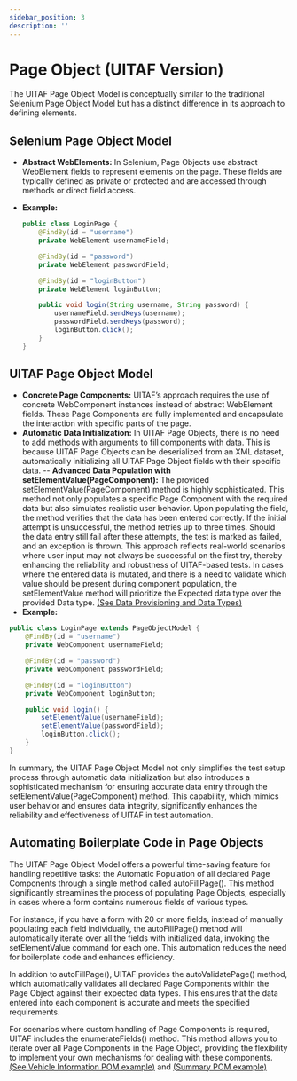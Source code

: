 ```yaml
---
sidebar_position: 3
description: ''
---
```


# Page Object (UITAF Version)

The UITAF Page Object Model is conceptually similar to the traditional Selenium Page Object Model but has a distinct difference in its approach to defining elements.

## Selenium Page Object Model

- **Abstract WebElements:** In Selenium, Page Objects use abstract WebElement fields to represent elements on the page. These fields are typically defined as private or protected and are accessed through methods or direct field access.
- **Example:**

    ```java
    public class LoginPage {
        @FindBy(id = "username")
        private WebElement usernameField;

        @FindBy(id = "password")
        private WebElement passwordField;

        @FindBy(id = "loginButton")
        private WebElement loginButton;

        public void login(String username, String password) {
            usernameField.sendKeys(username);
            passwordField.sendKeys(password);
            loginButton.click();
        }
    }
    ```

## UITAF Page Object Model

- **Concrete Page Components:** UITAF’s approach requires the use of concrete WebComponent instances instead of abstract WebElement fields. These Page Components are fully implemented and encapsulate the interaction with specific parts of the page.
- **Automatic Data Initialization:** In UITAF Page Objects, there is no need to add methods with arguments to fill components with data. This is because UITAF Page Objects can be deserialized from an XML dataset, automatically initializing all UITAF Page Object fields with their specific data.
-- **Advanced Data Population with setElementValue(PageComponent):** The provided setElementValue(PageComponent) method is highly sophisticated. This method not only populates a specific Page Component with the required data but also simulates realistic user behavior. Upon populating the field, the method verifies that the data has been entered correctly. If the initial attempt is unsuccessful, the method retries up to three times. Should the data entry still fail after these attempts, the test is marked as failed, and an exception is thrown. This approach reflects real-world scenarios where user input may not always be successful on the first try, thereby enhancing the reliability and robustness of UITAF-based tests. In cases where the entered data is mutated, and there is a need to validate which value should be present during component population, the setElementValue method will prioritize the Expected data type over the provided Data type. [(See Data Provisioning and Data Types)](pagecomponent.md#data-provisioning-and-data-types)
- **Example:**

```java
public class LoginPage extends PageObjectModel {
    @FindBy(id = "username")
    private WebComponent usernameField;

    @FindBy(id = "password")
    private WebComponent passwordField;

    @FindBy(id = "loginButton")
    private WebComponent loginButton;

    public void login() {
        setElementValue(usernameField);
        setElementValue(passwordField);
        loginButton.click();
    }
}
```

In summary, the UITAF Page Object Model not only simplifies the test setup process through automatic data initialization but also introduces a sophisticated mechanism for ensuring accurate data entry through the setElementValue(PageComponent) method. This capability, which mimics user behavior and ensures data integrity, significantly enhances the reliability and effectiveness of UITAF in test automation.

## Automating Boilerplate Code in Page Objects

The UITAF Page Object Model offers a powerful time-saving feature for handling repetitive tasks: the Automatic Population of all declared Page Components through a single method called autoFillPage(). This method significantly streamlines the process of populating Page Objects, especially in cases where a form contains numerous fields of various types.

For instance, if you have a form with 20 or more fields, instead of manually populating each field individually, the autoFillPage() method will automatically iterate over all the fields with initialized data, invoking the setElementValue command for each one. This automation reduces the need for boilerplate code and enhances efficiency.

In addition to autoFillPage(), UITAF provides the autoValidatePage() method, which automatically validates all declared Page Components within the Page Object against their expected data types. This ensures that the data entered into each component is accurate and meets the specified requirements.

For scenarios where custom handling of Page Components is required, UITAF includes the enumerateFields() method. This method allows you to iterate over all Page Components in the Page Object, providing the flexibility to implement your own mechanisms for dealing with these components. [(See Vehicle Information POM example)](test_lab/test_logic.md#vehicle-information-pom) and [(Summary POM example)](test_lab/test_logic.md#summary-pom)

